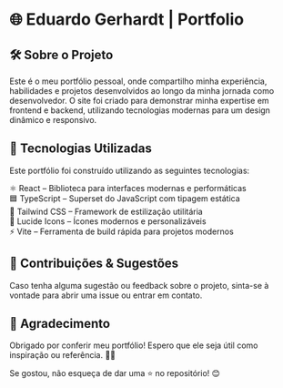 # 🌐  Eduardo Gerhardt | Portfolio

## 🛠️ Sobre o Projeto

Este é o meu portfólio pessoal, onde compartilho minha experiência, habilidades e projetos desenvolvidos ao longo da minha jornada como desenvolvedor. O site foi criado para demonstrar minha expertise em frontend e backend, utilizando tecnologias modernas para um design dinâmico e responsivo.

## 🚀 Tecnologias Utilizadas

Este portfólio foi construído utilizando as seguintes tecnologias:

⚛️ React – Biblioteca para interfaces modernas e performáticas  
🟦 TypeScript – Superset do JavaScript com tipagem estática  
🎨 Tailwind CSS – Framework de estilização utilitária  
📌 Lucide Icons – Ícones modernos e personalizáveis  
⚡ Vite – Ferramenta de build rápida para projetos modernos  

## 🤝 Contribuições & Sugestões
Caso tenha alguma sugestão ou feedback sobre o projeto, sinta-se à vontade para abrir uma issue ou entrar em contato.

## 🌟 Agradecimento
Obrigado por conferir meu portfólio! Espero que ele seja útil como inspiração ou referência. 🚀🔥

Se gostou, não esqueça de dar uma ⭐ no repositório! 😊
